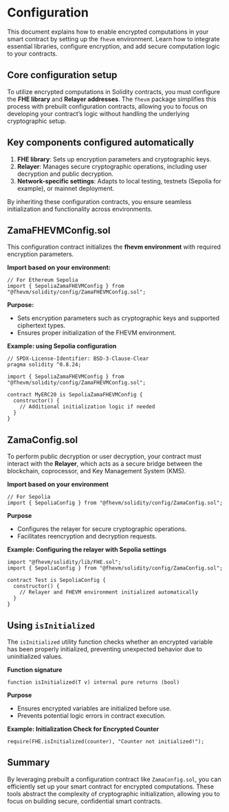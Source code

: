# Configuration

This document explains how to enable encrypted computations in your smart contract by setting up the `fhevm` environment. Learn how to integrate essential libraries, configure encryption, and add secure computation logic to your contracts.

## Core configuration setup

To utilize encrypted computations in Solidity contracts, you must configure the **FHE library** and **Relayer addresses**. The `fhevm` package simplifies this process with prebuilt configuration contracts, allowing you to focus on developing your contract’s logic without handling the underlying cryptographic setup.

## Key components configured automatically

1. **FHE library**: Sets up encryption parameters and cryptographic keys.
2. **Relayer**: Manages secure cryptographic operations, including user decryption and public decryption.
3. **Network-specific settings**: Adapts to local testing, testnets (Sepolia for example), or mainnet deployment.

By inheriting these configuration contracts, you ensure seamless initialization and functionality across environments.

## ZamaFHEVMConfig.sol

This configuration contract initializes the **fhevm environment** with required encryption parameters.

**Import based on your environment:**

```solidity
// For Ethereum Sepolia
import { SepoliaZamaFHEVMConfig } from "@fhevm/solidity/config/ZamaFHEVMConfig.sol";
```

**Purpose:**

- Sets encryption parameters such as cryptographic keys and supported ciphertext types.
- Ensures proper initialization of the FHEVM environment.

**Example: using Sepolia configuration**

```solidity
// SPDX-License-Identifier: BSD-3-Clause-Clear
pragma solidity ^0.8.24;

import { SepoliaZamaFHEVMConfig } from "@fhevm/solidity/config/ZamaFHEVMConfig.sol";

contract MyERC20 is SepoliaZamaFHEVMConfig {
  constructor() {
    // Additional initialization logic if needed
  }
}
```

## ZamaConfig.sol

To perform public decryption or user decryption, your contract must interact with the **Relayer**, which acts as a secure bridge between the blockchain, coprocessor, and Key Management System (KMS).

**Import based on your environment**

```solidity
// For Sepolia
import { SepoliaConfig } from "@fhevm/solidity/config/ZamaConfig.sol";
```

**Purpose**

- Configures the relayer for secure cryptographic operations.
- Facilitates reencryption and decryption requests.

**Example: Configuring the relayer with Sepolia settings**

```solidity
import "@fhevm/solidity/lib/FHE.sol";
import { SepoliaConfig } from "@fhevm/solidity/config/ZamaConfig.sol";

contract Test is SepoliaConfig {
  constructor() {
    // Relayer and FHEVM environment initialized automatically
  }
}
```

## Using `isInitialized`

The `isInitialized` utility function checks whether an encrypted variable has been properly initialized, preventing unexpected behavior due to uninitialized values.

**Function signature**

```solidity
function isInitialized(T v) internal pure returns (bool)
```

**Purpose**

- Ensures encrypted variables are initialized before use.
- Prevents potential logic errors in contract execution.

**Example: Initialization Check for Encrypted Counter**

```solidity
require(FHE.isInitialized(counter), "Counter not initialized!");
```

## Summary

By leveraging prebuilt a configuration contract like `ZamaConfig.sol`, you can efficiently set up your smart contract for encrypted computations. These tools abstract the complexity of cryptographic initialization, allowing you to focus on building secure, confidential smart contracts.
